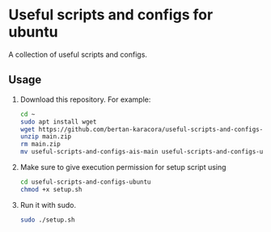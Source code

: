 # Useful scripts and configs for ubuntu

A collection of useful scripts and configs.

## Usage

1. Download this repository. For example:

    ```bash
    cd ~
    sudo apt install wget
    wget https://github.com/bertan-karacora/useful-scripts-and-configs-ubuntu/archive/refs/heads/main.zip
    unzip main.zip
    rm main.zip
    mv useful-scripts-and-configs-ais-main useful-scripts-and-configs-ubuntu
    ```

2. Make sure to give execution permission for setup script using

    ```bash
    cd useful-scripts-and-configs-ubuntu
    chmod +x setup.sh
    ```

3. Run it with sudo.

    ```bash
    sudo ./setup.sh
    ```
